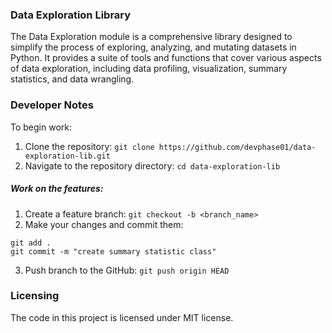 ### Data Exploration Library

The Data Exploration module is a comprehensive library designed to simplify the process of exploring, analyzing, and mutating datasets in Python. It provides a suite of tools and functions that cover various aspects of data exploration, including data profiling, visualization, summary statistics, and data wrangling.

### Developer Notes

To begin work:
1. Clone the repository: `git clone https://github.com/devphase01/data-exploration-lib.git`
2. Navigate to the repository directory: `cd data-exploration-lib`

##### Work on the features:
1. Create a feature branch: `git checkout -b <branch_name>`
2. Make your changes and commit them:
```
git add .
git commit -m "create summary statistic class"
```
3. Push branch to the GitHub: `git push origin HEAD`


### Licensing
The code in this project is licensed under MIT license.